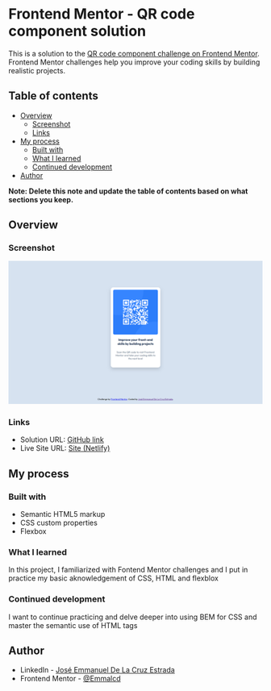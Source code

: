 # Frontend Mentor - QR code component solution

This is a solution to the [QR code component challenge on Frontend Mentor](https://www.frontendmentor.io/challenges/qr-code-component-iux_sIO_H). Frontend Mentor challenges help you improve your coding skills by building realistic projects.

## Table of contents

- [Overview](#overview)
  - [Screenshot](#screenshot)
  - [Links](#links)
- [My process](#my-process)
  - [Built with](#built-with)
  - [What I learned](#what-i-learned)
  - [Continued development](#continued-development)
- [Author](#author)

**Note: Delete this note and update the table of contents based on what sections you keep.**

## Overview

### Screenshot

![Screenshot of the challenge](images/Screenshot.png)

### Links

- Solution URL: [GitHub link](https://github.com/Emmalcd/qr-code-component)
- Live Site URL: [Site (Netlify)](https://qr-code-component-emmanuel.netlify.app/)

## My process

### Built with

- Semantic HTML5 markup
- CSS custom properties
- Flexbox

### What I learned

In this project, I familiarized with Fontend Mentor challenges and I put in practice my basic aknowledgement of CSS, HTML and flexblox

### Continued development

I want to continue practicing and delve deeper into using BEM for CSS and master the semantic use of HTML tags

## Author

- LinkedIn - [José Emmanuel De La Cruz Estrada](https://www.linkedin.com/in/de-la-cruz-estrada-jos%C3%A9-emmanuel-419b6a219/)
- Frontend Mentor - [@Emmalcd](https://www.frontendmentor.io/profile/Emmalcd)
